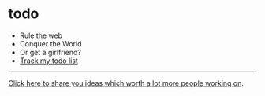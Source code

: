 # todo

- Rule the web
- Conquer the World
- Or get a girlfriend?
- [Track my todo list](https://github.com/egoist/todo/issues)

---

[Click here to share you ideas which worth a lot more people working on](https://github.com/LightBulb/LightBulb).
